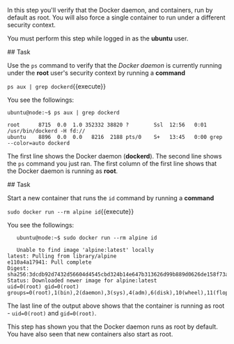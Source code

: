 In this step you'll verify that the Docker daemon, and containers, run by default as root. You will also force a single container to run under a different security context.

You must perform this step while logged in as the **ubuntu** user.

## Task

Use the `ps` command to verify that the *Docker daemon* is currently running under the **root** user's security context by running a **command**

`ps aux | grep dockerd`{{execute}}

You see the followings:

   ```
   ubuntu@node:~$ ps aux | grep dockerd

   root      8715  0.0  1.0 352332 38820 ?        Ssl  12:56   0:01 /usr/bin/dockerd -H fd://
   ubuntu    8896  0.0  0.0   8216  2188 pts/0    S+   13:45   0:00 grep --color=auto dockerd

   ```
The first line shows the Docker daemon (**dockerd**). The second line shows the `ps` command you just ran. The first column of the first line shows that the Docker daemon is running as **root**.

## Task

Start a new container that runs the `id` command by running a **command**

`sudo docker run --rm alpine id`{{execute}}

You see the followings:

```
   ubuntu@node:~$ sudo docker run --rm alpine id

   Unable to find image 'alpine:latest' locally
latest: Pulling from library/alpine
e110a4a17941: Pull complete
Digest: sha256:3dcdb92d7432d56604d4545cbd324b14e647b313626d99b889d0626de158f73a
Status: Downloaded newer image for alpine:latest
uid=0(root) gid=0(root) groups=0(root),1(bin),2(daemon),3(sys),4(adm),6(disk),10(wheel),11(floppy),20(dialout),26(tape),27(video)

   ```
   The last line of the output above shows that the container is running as root - `uid=0(root)` and `gid=0(root)`.

   This step has shown you that the Docker daemon runs as root by default. You have also seen that new containers also start as root.
